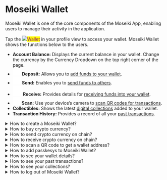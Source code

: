 # Moseiki Wallet

Moseiki Wallet is one of the core components of the Moseiki App, enabling users to manage their activity in the application.

Tap the ![](<../.gitbook/assets/wallet\_FILL0\_wght400\_GRAD0\_opsz48 1.png>)<mark style="color:purple;">Wallet</mark> in your profile view to access your wallet. Moseiki Wallet shows the functions below to the users.

* **Account Balance:** Displays the current balance in your wallet. Change the currency by the Currency Dropdown on the top right corner of the page.
* ![](<../.gitbook/assets/Frame (2).png>) **Deposit:** Allows you to [add funds to your wallet](blockchain-wallet.md#how-to-deposit-buy-crypto-currency).
* ![](<../.gitbook/assets/Frame (3).png>) **Send:** Enables you to [send funds to others](blockchain-wallet.md#how-to-send-currency-on-chain).
* ![](<../.gitbook/assets/Frame (4).png>)**Receive:** Provides details for [receiving funds into your wallet](blockchain-wallet.md#how-to-receive-currency-on-chain).
* ![](<../.gitbook/assets/Frame (5).png>) **Scan:** Use your device’s camera to [scan QR codes for transactions](blockchain-wallet.md#how-to-scan-a-qr-code-to-get-the-address).
* **Collectibles:** Shows the latest [digital collections](blockchain-wallet.md#how-to-see-your-collections) added to your wallet.
* **Transaction History:** Provides a record of all your [past transactions](blockchain-wallet.md#how-to-see-your-past-transactions).

<details>

<summary>How to create a Moseiki Wallet?</summary>

Your Moseiki Wallet is automatically created during the sign-up process. Each account is limited to one wallet; additional wallets are currently not supported by Moseiki.

</details>

<details>

<summary>How to buy crypto currency?</summary>

Tap the ![](<../.gitbook/assets/Frame (8).png>) <mark style="color:purple;">Deposit Button</mark> to add Moesiki Tokens to your wallet in exchange of £ GPB.

1. Enter the amount of fiat currency to start the conversion. You can choose from the predefined amounts at the bottom of the page.
2. The conversion rate will calculate the Moseiki Token equivalent with the transaction fees included
3. Select your preferred payment method.
   * Paypal
   * Credit Card
   * Apple Pay
   * Google Pay
4. If you select Credit Card, you will see a list of your added cards. You can delete any card by swiping left and tapping the delete button. To add a new card, tap "Add a credit or debit card" and enter the card details.
5. Before finalizing the transaction, check the total amount of GBP to be deducted and the equivalent Moseiki Tokens you will receive, including any applicable service fees and estimated gas fees if relevant.
6. Tap <mark style="color:purple;">Continue</mark> to proceed with the purchase. You will be prompted to either log in for PayPal or enter card details for Credit Card.

</details>

<details>

<summary>How to send crypto currency on chain?</summary>

Tap the ![](<../.gitbook/assets/Frame (3).png>) <mark style="color:purple;">Send Button</mark> to transfer Moseiki Tokens or other cryptocurrencies.

1\. Select the cryptocurrency you want to send from the “From” dropdown menu.

2\. Enter the recipient’s address in the “To” field. You can manually enter it or tap the “Paste” button if you have copied the address.

3\. Enter the amount you wish to send.

4\. The estimated gas fee and service fee will be displayed. Review these fees before proceeding.

5\. Tap Continue to review the transaction details.

6\. Confirm the details and complete the transaction.

</details>

<details>

<summary>How to receive crypto currency on chain?</summary>

Tap the ![](<../.gitbook/assets/Frame (4).png>) <mark style="color:purple;">Receive Button</mark> to access your wallet address.

Share your wallet address in one of the following formats:

* Tap the ![](<../.gitbook/assets/Frame (9).png>)<mark style="color:purple;">Scan Button</mark> for a scannable QR Code for easy address sharing.
* Send Address as Text: Copy and share the address as plain text.

</details>

<details>

<summary>How to scan a QR code to get a wallet address?</summary>

Tap the ![](<../.gitbook/assets/Frame (9).png>)<mark style="color:purple;">Scan Button</mark>

Tap <mark style="color:purple;">Scan a QR Code</mark>

Scan the QR Code of the recipient to obtain their wallet address.

</details>

<details>

<summary>How to add passkesys to Moseiki Wallet?</summary>

Tap the ![](<../.gitbook/assets/Group 410.png>) <mark style="color:purple;">Hamburger Menu</mark> on the top right corner and select <mark style="color:purple;">Add Passkeys</mark>.

You can add one of the [authentication methods](../manage-your-account/sign-up-and-get-started/account-security.md#how-can-i-change-my-two-factor-authantication-2fa-settings) for accessing your wallet.

* <img src="../.gitbook/assets/Frame 7791 (1).png" alt="" data-size="original"> Touch ID
* ![](<../.gitbook/assets/Group (7).png>) Face ID
* ![](<../.gitbook/assets/Frame 7792.png>) Secret Key

</details>

<details>

<summary>How to see your wallet details?</summary>

Tap the ![](<../.gitbook/assets/Group 410.png>) <mark style="color:purple;">Hamburger Menu</mark> on the top right corner and select <mark style="color:purple;">Wallet Details</mark>. Tap Wallet Details to view your wallet address. You can copy your wallet address by tapping the copy icon next to it.

</details>

<details>

<summary>How to see your past transactions?</summary>

Tap the ![](<../.gitbook/assets/Group 410.png>) <mark style="color:purple;">Hamburger Menu</mark> on the top right corner and select <mark style="color:purple;">Transactions</mark>.

This page includes information about the date, time, and amount for each transaction, along with the transaction type (received, bought, etc.). You can also search for specific transactions using the search bar at the top.

</details>

<details>

<summary>How to see your collections?</summary>

Tap the ![](<../.gitbook/assets/Group 410.png>) <mark style="color:purple;">Hamburger Menu</mark> on the top right corner and select <mark style="color:purple;">Collections</mark>.&#x20;

This page displays all the NFT collections you own. Here, you can find details like name, price, and the date added.&#x20;

To send a collectible, tap the ![](<../.gitbook/assets/Frame (3).png>)<mark style="color:purple;">Send Button</mark> at the top right corner of each thumbnail.

</details>

<details>

<summary>How to log out of Moseiki Wallet?</summary>

Tap the Hamburger Menu on the top right corner. Tap Log Out Wallet to securely log out of your wallet. This action will prevent unauthorized access and ensure your wallet's security.

</details>
